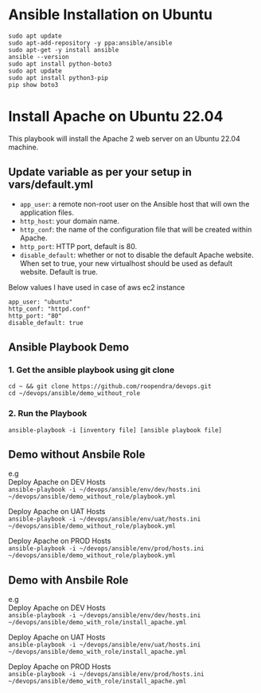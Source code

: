 # Ansible Installation on Ubuntu
```
sudo apt update
sudo apt-add-repository -y ppa:ansible/ansible
sudo apt-get -y install ansible
ansible --version
sudo apt install python-boto3
sudo apt update
sudo apt install python3-pip
pip show boto3
```

# Install Apache on Ubuntu 22.04

This playbook will install the Apache 2 web server on an Ubuntu 22.04 machine. 


## Update variable as per your setup in vars/default.yml

- `app_user`: a remote non-root user on the Ansible host that will own the application files. 
- `http_host`: your domain name.
- `http_conf`: the name of the configuration file that will be created within Apache.
- `http_port`: HTTP port, default is 80.
- `disable_default`: whether or not to disable the default Apache website. When set to true, your new virtualhost should be used as default website. Default is true.

Below values I have used in case of aws ec2 instance
```
app_user: "ubuntu"
http_conf: "httpd.conf"
http_port: "80"
disable_default: true
```

## Ansible Playbook Demo



### 1. Get the ansible playbook using git clone
```shell
cd ~ && git clone https://github.com/roopendra/devops.git
cd ~/devops/ansible/demo_without_role
```

### 2. Run the Playbook

```command
ansible-playbook -i [inventory file] [ansible playbook file]
```
## Demo without Ansbile Role
e.g  
Deploy Apache on DEV Hosts  
```ansible-playbook -i ~/devops/ansible/env/dev/hosts.ini ~/devops/ansible/demo_without_role/playbook.yml```

Deploy Apache on UAT Hosts  
```ansible-playbook -i ~/devops/ansible/env/uat/hosts.ini ~/devops/ansible/demo_without_role/playbook.yml```

Deploy Apache on PROD Hosts  
```ansible-playbook -i ~/devops/ansible/env/prod/hosts.ini ~/devops/ansible/demo_without_role/playbook.yml```

## Demo with Ansbile Role

e.g  
Deploy Apache on DEV Hosts  
```ansible-playbook -i ~/devops/ansible/env/dev/hosts.ini ~/devops/ansible/demo_with_role/install_apache.yml```

Deploy Apache on UAT Hosts  
```ansible-playbook -i ~/devops/ansible/env/uat/hosts.ini ~/devops/ansible/demo_with_role/install_apache.yml```

Deploy Apache on PROD Hosts  
```ansible-playbook -i ~/devops/ansible/env/prod/hosts.ini ~/devops/ansible/demo_with_role/install_apache.yml```
